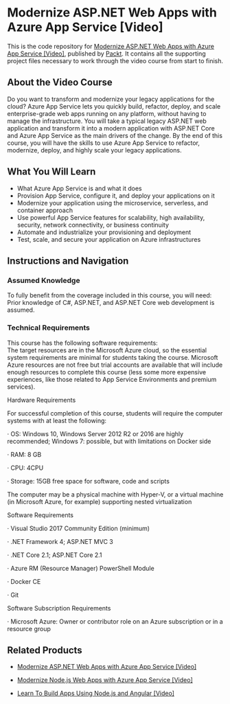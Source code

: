 # Modernize ASP.NET Web Apps with Azure App Service [Video]
This is the code repository for [Modernize ASP.NET Web Apps with Azure App Service [Video]](https://www.packtpub.com/application-development/modernize-aspnet-web-apps-azure-app-service-video?utm_source=github&utm_medium=repository&utm_campaign=9781789804454), published by [Packt](https://www.packtpub.com/?utm_source=github). It contains all the supporting project files necessary to work through the video course from start to finish.
## About the Video Course
Do you want to transform and modernize your legacy applications for the cloud? Azure App Service lets you quickly build, refactor, deploy, and scale enterprise-grade web apps running on any platform, without having to manage the infrastructure. You will take a typical legacy ASP.NET web application and transform it into a modern application with ASP.NET Core and Azure App Service as the main drivers of the change.
By the end of this course, you will have the skills to use Azure App Service to refactor, modernize, deploy, and highly scale your legacy applications.

<H2>What You Will Learn</H2>
<DIV class=book-info-will-learn-text>
<UL>
<LI>What Azure App Service is and what it does
<LI>Provision App Service, configure it, and deploy your applications on it
<LI>Modernize your application using the microservice, serverless, and container approach
<LI>Use powerful App Service features for scalability, high availability, security, network connectivity, or business continuity
<LI>Automate and industrialize your provisioning and deployment
<LI>Test, scale, and secure your application on Azure infrastructures  </LI></UL></DIV>

## Instructions and Navigation
### Assumed Knowledge
To fully benefit from the coverage included in this course, you will need:<br/>
Prior knowledge of C#, ASP.NET, and ASP.NET Core web development is assumed.
### Technical Requirements
This course has the following software requirements:<br/>
The target resources are in the Microsoft Azure cloud, so the essential system requirements are minimal for students taking the course. Microsoft Azure resources are not free but trial accounts are available that will include enough resources to complete this course (less some more expensive experiences, like those related to App Service Environments and premium services).

 

Hardware Requirements

For successful completion of this course, students will require the computer systems with at least the following:

·         OS: Windows 10, Windows Server 2012 R2 or 2016 are highly recommended; Windows 7: possible, but with limitations on Docker side

·         RAM: 8 GB

·         CPU: 4CPU

·         Storage: 15GB free space for software, code and scripts

The computer may be a physical machine with Hyper-V, or a virtual machine (in Microsoft Azure, for example) supporting nested virtualization 

Software Requirements

·        Visual Studio 2017 Community Edition (minimum)

·       .NET Framework 4; ASP.NET MVC 3

·       .NET Core 2.1; ASP.NET Core 2.1

·        Azure RM (Resource Manager) PowerShell Module

·        Docker CE

·        Git



Software Subscription Requirements

·        Microsoft Azure: Owner or contributor role on an Azure subscription or in a resource group

## Related Products
* [Modernize ASP.NET Web Apps with Azure App Service [Video]](https://www.packtpub.com/application-development/modernize-aspnet-web-apps-azure-app-service-video?utm_source=github&utm_medium=repository&utm_campaign=9781789804454)

* [Modernize Node.js Web Apps with Azure App Service [Video]](https://www.packtpub.com/virtualization-and-cloud/modernize-nodejs-web-apps-azure-app-service-video?utm_source=github&utm_medium=repository&utm_campaign=9781789800319)

* [Learn To Build Apps Using Node.js and Angular [Video]](https://www.packtpub.com/web-development/learn-build-apps-using-nodejs-and-angular-video?utm_source=github&utm_medium=repository&utm_campaign=9781789951677)

